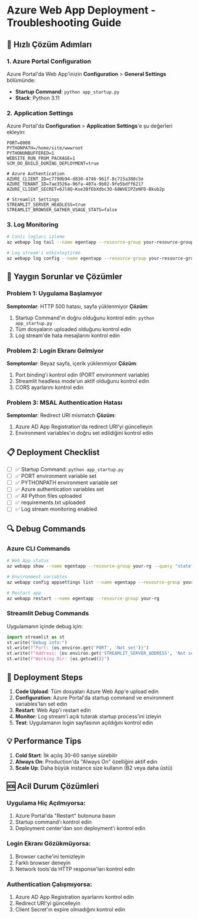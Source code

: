 # Azure Web App Deployment - Troubleshooting Guide

## 🔧 Hızlı Çözüm Adımları

### 1. Azure Portal Configuration
Azure Portal'da Web App'inizin **Configuration** > **General Settings** bölümünde:
- **Startup Command**: `python app_startup.py`
- **Stack**: Python 3.11

### 2. Application Settings
Azure Portal'da **Configuration** > **Application Settings**'e şu değerleri ekleyin:

```
PORT=8000
PYTHONPATH=/home/site/wwwroot
PYTHONUNBUFFERED=1
WEBSITE_RUN_FROM_PACKAGE=1
SCM_DO_BUILD_DURING_DEPLOYMENT=true

# Azure Authentication
AZURE_CLIENT_ID=c7790b94-d830-4746-961f-8c715a380c5e
AZURE_TENANT_ID=7ae3526a-96fa-407a-9b02-9fe5bdff6217
AZURE_CLIENT_SECRET=6Jl8Q~Kue3BfEbXdbc3O-68WVEIPZeNFD-Bkub2p

# Streamlit Settings
STREAMLIT_SERVER_HEADLESS=true
STREAMLIT_BROWSER_GATHER_USAGE_STATS=false
```

### 3. Log Monitoring
```bash
# Canlı logları izleme
az webapp log tail --name egentapp --resource-group your-resource-group

# Log stream'i etkinleştirme
az webapp log config --name egentapp --resource-group your-resource-group --web-server-logging filesystem
```

## 🚨 Yaygın Sorunlar ve Çözümler

### Problem 1: Uygulama Başlamıyor
**Semptomlar**: HTTP 500 hatası, sayfa yüklenmiyor
**Çözüm**:
1. Startup Command'ın doğru olduğunu kontrol edin: `python app_startup.py`
2. Tüm dosyaların uploaded olduğunu kontrol edin
3. Log stream'de hata mesajlarını kontrol edin

### Problem 2: Login Ekranı Gelmiyor
**Semptomlar**: Beyaz sayfa, içerik yüklenmiyor
**Çözüm**:
1. Port binding'i kontrol edin (PORT environment variable)
2. Streamlit headless mode'un aktif olduğunu kontrol edin
3. CORS ayarlarını kontrol edin

### Problem 3: MSAL Authentication Hatası
**Semptomlar**: Redirect URI mismatch
**Çözüm**:
1. Azure AD App Registration'da redirect URI'yi güncelleyin
2. Environment variables'ın doğru set edildiğini kontrol edin

## 📋 Deployment Checklist

- [ ] ✅ Startup Command: `python app_startup.py`
- [ ] ✅ PORT environment variable set
- [ ] ✅ PYTHONPATH environment variable set  
- [ ] ✅ Azure authentication variables set
- [ ] ✅ All Python files uploaded
- [ ] ✅ requirements.txt uploaded
- [ ] ✅ Log stream monitoring enabled

## 🔍 Debug Commands

### Azure CLI Commands
```bash
# Web App status
az webapp show --name egentapp --resource-group your-rg --query "state"

# Environment variables
az webapp config appsettings list --name egentapp --resource-group your-rg

# Restart app
az webapp restart --name egentapp --resource-group your-rg
```

### Streamlit Debug Commands
Uygulamanın içinde debug için:
```python
import streamlit as st
st.write("Debug info:")
st.write(f"Port: {os.environ.get('PORT', 'Not set')}")
st.write(f"Address: {os.environ.get('STREAMLIT_SERVER_ADDRESS', 'Not set')}")
st.write(f"Working Dir: {os.getcwd()}")
```

## 🔄 Deployment Steps

1. **Code Upload**: Tüm dosyaları Azure Web App'e upload edin
2. **Configuration**: Azure Portal'da startup command ve environment variables'ları set edin
3. **Restart**: Web App'i restart edin
4. **Monitor**: Log stream'i açık tutarak startup process'ini izleyin
5. **Test**: Uygulamanın login sayfasının açıldığını kontrol edin

## 💡 Performance Tips

1. **Cold Start**: İlk açılış 30-60 saniye sürebilir
2. **Always On**: Production'da "Always On" özelliğini aktif edin
3. **Scale Up**: Daha büyük instance size kullanın (B2 veya daha üstü)

## 🆘 Acil Durum Çözümleri

### Uygulama Hiç Açılmıyorsa:
1. Azure Portal'da "Restart" butonuna basın
2. Startup command'ı kontrol edin
3. Deployment center'dan son deployment'ı kontrol edin

### Login Ekranı Gözükmüyorsa:
1. Browser cache'ini temizleyin
2. Farklı browser deneyin
3. Network tools'da HTTP response'ları kontrol edin

### Authentication Çalışmıyorsa:
1. Azure AD App Registration ayarlarını kontrol edin
2. Redirect URI'yi güncelleyin
3. Client Secret'ın expire olmadığını kontrol edin
